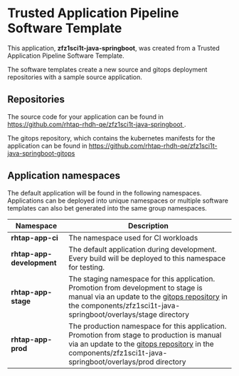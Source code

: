 # Trusted Application Pipeline Software Template

This application, **zfz1sci1t-java-springboot**, was created from a Trusted Application Pipeline Software Template.

The software templates create a new source and gitops deployment repositories with a sample source application. 

## Repositories

The source code for your application can be found in [https://github.com/rhtap-rhdh-qe/zfz1sci1t-java-springboot ](https://github.com/rhtap-rhdh-qe/zfz1sci1t-java-springboot ).
 
The gitops repository, which contains the kubernetes manifests for the application can be found in 
[https://github.com/rhtap-rhdh-qe/zfz1sci1t-java-springboot-gitops ](https://github.com/rhtap-rhdh-qe/zfz1sci1t-java-springboot-gitops ) 

## Application namespaces 

The default application will be found in the following namespaces. Applications can be deployed into unique namespaces or multiple software templates can also bet generated into the same group namespaces.  

|  Namespace   |  Description   |  
| -------- | -------- |
| **rhtap-app-ci** | The namespace used for CI workloads |
| **rhtap-app-development** | The default application during development. Every build will be deployed to this namespace for testing. |
| **rhtap-app-stage** | The staging namespace for this application. Promotion from development to stage is manual via an update to the [gitops repository](https://github.com/rhtap-rhdh-qe/zfz1sci1t-java-springboot-gitops ) in the components/zfz1sci1t-java-springboot/overlays/stage directory |
| **rhtap-app-prod** | The production namespace for this application. Promotion from stage to production is manual via an update to the [gitops repository](https://github.com/rhtap-rhdh-qe/zfz1sci1t-java-springboot-gitops ) in the components/zfz1sci1t-java-springboot/overlays/prod directory |